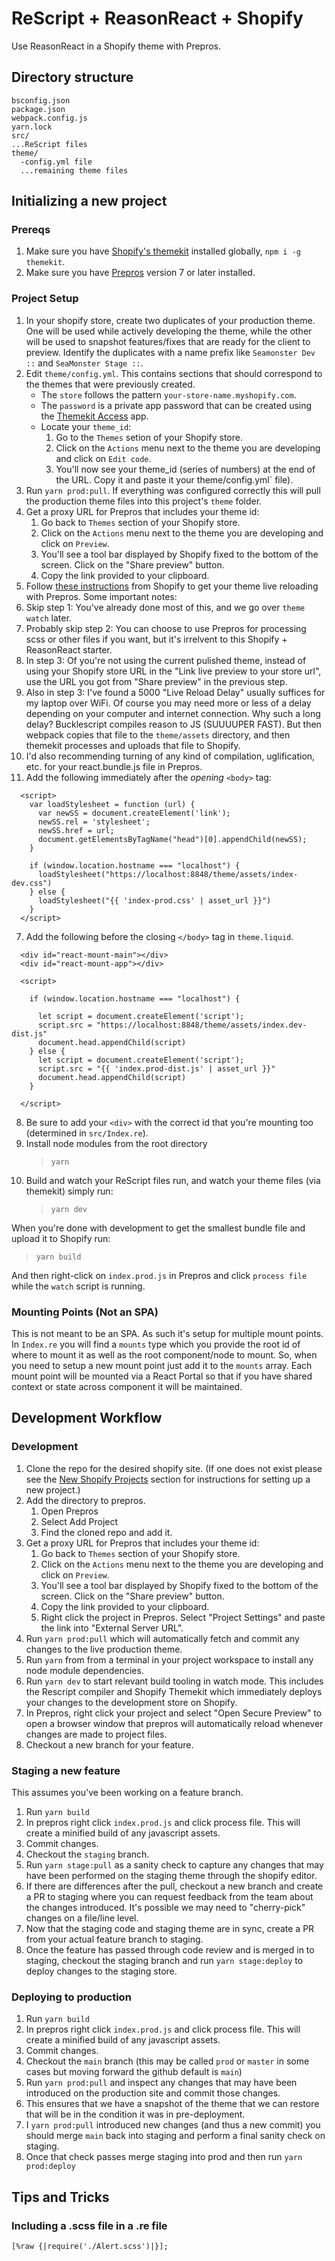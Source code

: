 # ReScript + ReasonReact + Shopify

Use ReasonReact in a Shopify theme with Prepros.

## Directory structure

```
bsconfig.json
package.json
webpack.config.js
yarn.lock
src/
...ReScript files
theme/
  -config.yml file
  ...remaining theme files
```

## Initializing a new project 

### Prereqs
1. Make sure you have [Shopify's themekit](https://shopify.github.io/themekit/) installed globally, `npm i -g themekit`.
2. Make sure you have [Prepros](https://prepros.io/) version 7 or later installed. 

### Project Setup

1. In your shopify store, create two duplicates of your production theme. One will be used while actively developing the theme, while the other will be used to snapshot features/fixes that are ready for the client to preview. Identify the duplicates with a name prefix like  `Seamonster Dev ::`  and `SeaMonster Stage ::`.
2. Edit `theme/config.yml`. This contains sections that should correspond to the themes that were previously created. 
   * The `store` follows the pattern `your-store-name.myshopify.com`.
   * The `password` is a private app password that can be created using the [Themekit Access](https://apps.shopify.com/theme-kit-access?shpxid=a8e67f54-3B47-4818-715D-2431CE697661) app.
   * Locate your `theme_id`:
      1. Go to the `Themes` setion of your Shopify store.
      2. Click on the `Actions` menu next to the theme you are developing and click on `Edit code`.
      3. You'll now see your theme_id (series of numbers) at the end of the URL. Copy it and paste it your theme/config.yml` file).
3. Run `yarn prod:pull`. If everything was configured correctly this will pull the production theme files into this project's `theme` folder.
4. Get a proxy URL for Prepros that includes your theme id:
   1. Go back to `Themes` section of your Shopify store.
   2. Click on the `Actions` menu next to the theme you are developing and click on `Preview`.
   3. You'll see a tool bar displayed by Shopify fixed to the bottom of the screen. Click on the "Share preview" button.
   4. Copy the link provided to your clipboard.
5.  Follow [these instructions](https://www.shopify.com/partners/blog/live-reload-shopify-sass) from Shopify to get your theme live reloading with Prepros. Some important notes:
   1. Skip step 1: You've already done most of this, and we go over `theme watch` later.
   2. Probably skip step 2: You can choose to use Prepros for processing scss or other files if you want, but it's irrelvent to this Shopify + ReasonReact starter.
   3. In step 3: Of you're not using the current pulished theme, instead of using your Shopify store URL in the "Link live preview to your store url", use the URL you got from "Share preview" in the previous step.
   4. Also in step 3: I've found a 5000 "Live Reload Delay" usually suffices for my laptop over WiFi. Of course you may need more or less of a delay depending on your computer and internet connection. Why such a long delay? Bucklescript compiles reason to JS (SUUUUPER FAST). But then webpack copies that file to the `theme/assets` directory, and then themekit processes and uploads that file to Shopify.
   5. I'd also recommending turning of any kind of compilation, uglification, etc. for your react.bundle.js file in Prepros.
6.  Add the following immediately after the _opening_ `<body>` tag:
  ```
    <script>
      var loadStylesheet = function (url) {
        var newSS = document.createElement('link');
        newSS.rel = 'stylesheet';
        newSS.href = url;
        document.getElementsByTagName("head")[0].appendChild(newSS);
      }

      if (window.location.hostname === "localhost") {
        loadStylesheet("https://localhost:8848/theme/assets/index-dev.css")
      } else {
        loadStylesheet("{{ 'index-prod.css' | asset_url }}")
      }
    </script>

  ```
7. Add the following before the closing `</body>` tag in `theme.liquid`.

```
  <div id="react-mount-main"></div>
  <div id="react-mount-app"></div>

  <script>

    if (window.location.hostname === "localhost") {

      let script = document.createElement('script'); 
      script.src = "https://localhost:8848/theme/assets/index.dev-dist.js"
      document.head.appendChild(script)
    } else {
      let script = document.createElement('script'); 
      script.src = "{{ 'index.prod-dist.js' | asset_url }}"
      document.head.appendChild(script)
    }

  </script>
```

8. Be sure to add your `<div>` with the correct id that you're mounting too (determined in `src/Index.re`).
9.  Install node modules from the root directory
    > `yarn`
10. Build and watch your ReScript files run, and watch your theme files (via themekit) simply run:
    > `yarn dev`

When you're done with development to get the smallest bundle file and upload it to Shopify run:

> `yarn build`

And then right-click on `index.prod.js` in Prepros and click `process file` while the `watch` script is running.

### Mounting Points (Not an SPA)

This is not meant to be an SPA. As such it's setup for multiple mount points. In `Index.re` you will find a `mounts` type which you provide the root id of where to mount it as well as the root component/node to mount. So, when you need to setup a new mount point just add it to the `mounts` array. Each mount point will be mounted via a React Portal so that if you have shared context or state across component it will be maintained.


## Development Workflow

### Development
1. Clone the repo for the desired shopify site. (If one does not exist please see the [New Shopify Projects](#new-shopify-projects) section for instructions for setting up a new project.)
2. Add the directory to prepros.
   1. Open Prepros
   2. Select Add Project
   3. Find the cloned repo and add it.
3. Get a proxy URL for Prepros that includes your theme id:
   1. Go back to `Themes` section of your Shopify store.
   2. Click on the `Actions` menu next to the theme you are developing and click on `Preview`.
   3. You'll see a tool bar displayed by Shopify fixed to the bottom of the screen. Click on the "Share preview" button.
   4. Copy the link provided to your clipboard.
   5. Right click the project in Prepros. Select "Project Settings" and paste the link into "External Server URL".
4. Run `yarn prod:pull` which will automatically fetch and commit any changes to the live production theme.
5. Run `yarn` from from a terminal in your project workspace to install any node module dependencies. 
6. Run `yarn dev` to start relevant build tooling in watch mode. This includes the Rescript compiler and Shopify Themekit which immediately deploys your changes to the development store on Shopify.
7. In Prepros, right click your project and select "Open Secure Preview" to open a browser window that prepros will automatically reload whenever changes are made to project files.
8. Checkout a new branch for your feature.

### Staging a new feature
This assumes you've been working on a feature branch.
1. Run `yarn build`
2. In prepros right click `index.prod.js` and click process file. This will create a minified build of any javascript assets.
3. Commit changes.
4. Checkout the `staging` branch.
5. Run `yarn stage:pull` as a sanity check to capture any changes that may have been performed on the staging theme through the shopify editor.
6. If there are differences after the pull, checkout a new branch and create a PR to staging where you can request feedback from the team about the changes introduced. It's possible we may need to "cherry-pick" changes on a file/line level.
7. Now that the staging code and staging theme are in sync, create a PR from your actual feature branch to staging.
8. Once the feature has passed through code review and is merged in to staging, checkout the staging branch and run `yarn stage:deploy` to deploy changes to the staging store.

### Deploying to production
1. Run `yarn build`
2. In prepros right click `index.prod.js` and click process file. This will create a minified build of any javascript assets.
3. Commit changes.
4. Checkout the `main` branch (this may be called `prod` or `master` in some cases but moving forward the github default is `main`)
5. Run `yarn prod:pull` and inspect any changes that may have been introduced on the production site and commit those changes.
6. This ensures that we have a snapshot of the theme that we can restore that will be in the condition it was in pre-deployment.
7. I `yarn prod:pull` introduced new changes (and thus a new commit) you should merge `main` back into staging and perform a final sanity check on staging.
8. Once that check passes merge staging into prod and then run `yarn prod:deploy`

## Tips and Tricks

### Including a .scss file in a .re file

```reason
[%raw {|require('./Alert.scss')|}];
```